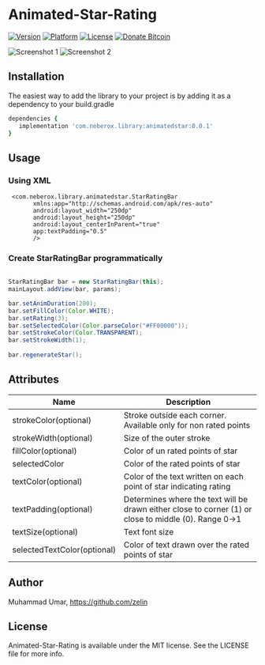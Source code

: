 # Animated-Star-Rating

[![Version](https://img.shields.io/badge/Version-0.0.1-brightgreen.svg)](https://github.com/zelin/Animated-Star-Rating)
[![Platform](https://img.shields.io/badge/Platform-Android-orange.svg)](https://github.com/zelin/Animated-Star-Rating)
[![License](https://img.shields.io/badge/License-MIT-black.svg)](https://github.com/zelin/Animated-Star-Rating)
[![Donate Bitcoin](https://img.shields.io/badge/Donate-Bitcoin-green.svg)](http://neberox.tk/donate/?amount=2&currency=USD)

![Screenshot 1](./Screenshots/image_1.jpg)
![Screenshot 2](./Screenshots/image_2.jpg)

## Installation

The easiest way to add the library to your project is by adding it as a dependency to your build.gradle

```ruby
dependencies {
   implementation 'com.neberox.library:animatedstar:0.0.1'
}
```

## Usage

### Using XML

 ```
  <com.neberox.library.animatedstar.StarRatingBar
        xmlns:app="http://schemas.android.com/apk/res-auto"
        android:layout_width="250dp"
        android:layout_height="250dp"
        android:layout_centerInParent="true"
        app:textPadding="0.5"
        />

```

### Create StarRatingBar programmatically

```java
        
StarRatingBar bar = new StarRatingBar(this);
mainLayout.addView(bar, params);

bar.setAnimDuration(200);
bar.setFillColor(Color.WHITE);
bar.setRating(3);
bar.setSelectedColor(Color.parseColor("#FF00000"));
bar.setStrokeColor(Color.TRANSPARENT);
bar.setStrokeWidth(1);
        
bar.regenerateStar();

```

## Attributes

| Name | Description |
| ------ | ------ |
| strokeColor(optional) | Stroke outside each corner. Available only for non rated points |
| strokeWidth(optional) | Size of the outer stroke |
| fillColor(optional) | Color of un rated points of star |
| selectedColor | Color of the rated points of star  |
| textColor(optional) | Color of the text written on each point of star indicating rating |
| textPadding(optional) | Determines where the text will be drawn either close to corner (1) or close to middle (0). Range 0->1  |
| textSize(optional) | Text font size |
| selectedTextColor(optional) | Color of text drawn over the rated points of star |

## Author

Muhammad Umar, https://github.com/zelin

## License

Animated-Star-Rating is available under the MIT license. See the LICENSE file for more info.
